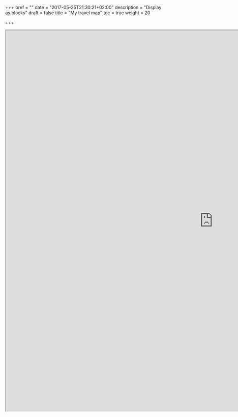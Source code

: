 +++
bref = ""
date = "2017-05-25T21:30:21+02:00"
description = "Display as blocks"
draft = false
title = "My travel map"
toc = true
weight = 20

+++

<iframe src="http://www.mytravelmap.xyz/u/bd2248456426" height="1200" width="1300"></iframe>
